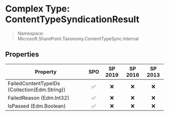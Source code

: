 # Complex Type: ContentTypeSyndicationResult

> Namespace: Microsoft.SharePoint.Taxonomy.ContentTypeSync.Internal

## Properties

Property | SPO | SP 2019 | SP 2016 | SP 2013
----------|:---:|:-------:|:-------:|:-------:
FailedContentTypeIDs (Collection(Edm.String)) | ✅ | ❌ | ❌ | ❌
FailedReason (Edm.Int32) | ✅ | ❌ | ❌ | ❌
IsPassed (Edm.Boolean) | ✅ | ❌ | ❌ | ❌